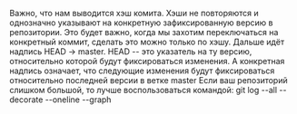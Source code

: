 Важно, что нам выводится хэш комита. Хэши не повторяются и однозначно указывают на конкретную зафиксированную версию в репозитории. Это будет важно, когда мы захотим переключаться на конкретный коммит, сделать это можно только по хэшу.
Дальше идёт надпись HEAD -> master. HEAD -- это указатель на ту версию, относительно которой будут фиксироваться изменения. А конкретная надпись означает, что следующие изменения будут фиксироваться относительно последней версии в ветке master
Если ваш репозиторий слишком большой, то лучше воспользоваться командой:
git log --all --decorate --oneline --graph